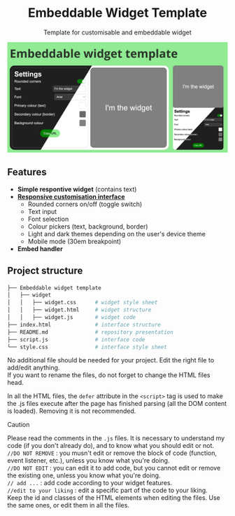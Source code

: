 <h1 align="center">Embeddable Widget Template</h1>
<p align="center">Template for customisable and embeddable widget</p>

![preview image](src/preview.png)

## Features
- **Simple respontive widget** (contains text)
- **[Responsive customisation interface](https://ozeily.github.io/embeddable-widget-template/)**
    - Rounded corners on/off (toggle switch)
    - Text input
    - Font selection
    - Colour pickers (text, background, border)
    - Light and dark themes depending on the user's device theme
    - Mobile mode (30em breakpoint)
- **Embed handler**

## Project structure
```bash
├── Embeddable widget template
│   ├── widget
│   │   ├── widget.css      # widget style sheet
│   │   ├── widget.html     # widget structure
│   │   ├── widget.js       # widget code
├── index.html              # interface structure
├── README.md               # repository presentation
├── script.js               # interface code
└── style.css               # interface style sheet
```
No additional file should be needed for your project. Edit the right file to add/edit anything. <br>
If you want to rename the files, do not forget to change the HTML files head.

In all the HTML files, the `defer` attribute in the `<script>` tag is used to make the .js files execute after the page has finished parsing (all the DOM content is loaded). Removing it is not recommended.

> [!CAUTION]
> Please read the comments in the `.js` files. It is necessary to understand my code (if you don't already do), and to know what you should edit or not.<br>
> `//DO NOT REMOVE` : you musn't edit or remove the block of code (function, event listener, etc.), unless you know what you're doing. <br>
> `//DO NOT EDIT` : you can edit it to add code, but you cannot edit or remove the existing one, unless you know what you're doing. <br>
> `// add ...` : add code according to your widget features.  <br>
> `//edit to your liking` : edit a specific part of the code to your liking. <br>
> Keep the id and classes of the HTML elements when editing the files. Use the same ones, or edit them in all the files. <br>